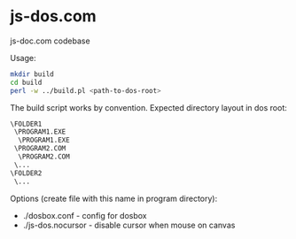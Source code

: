 js-dos.com
==========

js-doc.com codebase

Usage:
```sh
mkdir build
cd build
perl -w ../build.pl <path-to-dos-root>
```

The build script works by convention. Expected directory layout in dos root:
```sh
\FOLDER1
 \PROGRAM1.EXE
  \PROGRAM1.EXE
 \PROGRAM2.COM
  \PROGRAM2.COM
 \...
\FOLDER2
 \...
```

Options (create file with this name in program directory):
* ./dosbox.conf - config for dosbox
* ./js-dos.nocursor - disable cursor when mouse on canvas
